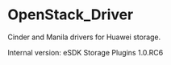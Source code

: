 # OpenStack_Driver
Cinder and Manila drivers for Huawei storage.

Internal version: eSDK Storage Plugins 1.0.RC6
